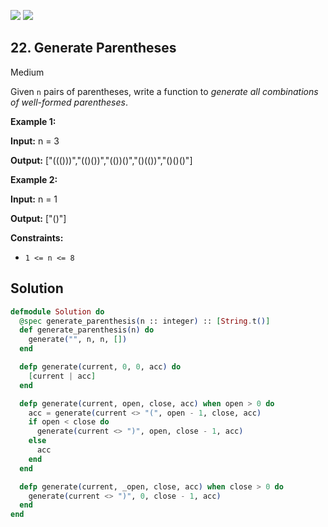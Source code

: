 [![](https://img.shields.io/github/stars/LeetCode-in-Elixir/LeetCode-in-Elixir?label=Stars&style=flat-square)](https://github.com/LeetCode-in-Elixir/LeetCode-in-Elixir)
[![](https://img.shields.io/github/forks/LeetCode-in-Elixir/LeetCode-in-Elixir?label=Fork%20me%20on%20GitHub%20&style=flat-square)](https://github.com/LeetCode-in-Elixir/LeetCode-in-Elixir/fork)

## 22\. Generate Parentheses

Medium

Given `n` pairs of parentheses, write a function to _generate all combinations of well-formed parentheses_.

**Example 1:**

**Input:** n = 3

**Output:** ["((()))","(()())","(())()","()(())","()()()"]

**Example 2:**

**Input:** n = 1

**Output:** ["()"]

**Constraints:**

*   `1 <= n <= 8`

## Solution

```elixir
defmodule Solution do
  @spec generate_parenthesis(n :: integer) :: [String.t()]
  def generate_parenthesis(n) do
    generate("", n, n, [])
  end

  defp generate(current, 0, 0, acc) do
    [current | acc]
  end

  defp generate(current, open, close, acc) when open > 0 do
    acc = generate(current <> "(", open - 1, close, acc)
    if open < close do
      generate(current <> ")", open, close - 1, acc)
    else
      acc
    end
  end

  defp generate(current, _open, close, acc) when close > 0 do
    generate(current <> ")", 0, close - 1, acc)
  end
end
```